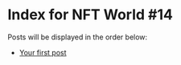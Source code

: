 # Index for NFT World #14
Posts will be displayed in the order below:

- [Your first post](./001-first.md)

